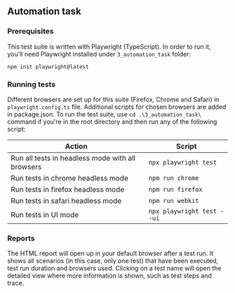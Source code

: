 ## Automation task

### Prerequisites
This test suite is written with Playwright (TypeScript). In order to run it, you'll need Playwright installed under `3_automation_task` folder:
```
npm init playwright@latest
```

### Running tests
Different browsers are set up for this suite (Firefox, Chrome and Safari) in `playwright.config.ts` file. Additional scripts for chosen browsers are added in package.json. To run the test suite, use `cd .\3_automation_task\` command if you're in the root directory and then run any of the following script:

| Action                                           | Script                     |
| ------------------------------------------------ | -------------------------- |
| Run all tests in headless mode with all browsers | `npx playwright test`      |
| Run tests in chrome headless mode                | `npm run chrome`           |
| Run tests in firefox headless mode               | `npm run firefox`          |
| Run tests in safari headless mode                | `npm run webkit`           |
| Run tests in UI mode                             | `npx playwright test --ui` |

### Reports
The HTML report will open up in your default browser after a test run. It shows all scenarios (in this case, only one test) that have been executed, test run duration and browsers used. Clicking on a test name will open the detailed view where more information is shown, such as test steps and trace.
